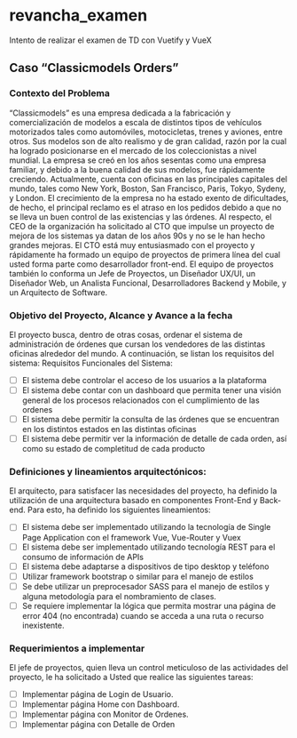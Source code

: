 # revancha_examen
Intento de realizar el examen de TD con Vuetify y VueX

## Caso “Classicmodels Orders”

### Contexto del Problema
“Classicmodels” es una empresa dedicada a la fabricación y comercialización de modelos a escala de distintos tipos de vehículos motorizados tales como automóviles, motocicletas, trenes y aviones, entre otros. Sus modelos son de alto realismo y de gran calidad, razón por la cual ha logrado posicionarse en el mercado de los coleccionistas a nivel mundial.
La empresa se creó en los años sesentas como una empresa familiar, y debido a la buena calidad de sus modelos, fue rápidamente creciendo. Actualmente, cuenta con oficinas en las principales capitales del mundo, tales como New York, Boston, San Francisco, Paris, Tokyo, Sydeny, y London.
El crecimiento de la empresa no ha estado exento de dificultades, de hecho, el principal reclamo es el atraso en los pedidos debido a que no se lleva un buen control de las existencias y las órdenes. Al respecto, el CEO de la organización ha solicitado al CTO que impulse un proyecto de mejora de los sistemas ya datan de los años 90s y no se le han hecho grandes mejoras.
El CTO está muy entusiasmado con el proyecto y rápidamente ha formado un equipo de proyectos de primera línea del cual usted forma parte como desarrollador front-end. El equipo de proyectos también lo conforma un Jefe de Proyectos, un Diseñador UX/UI, un Diseñador Web, un Analista Funcional, Desarrolladores Backend y Mobile, y un Arquitecto de Software.

### Objetivo del Proyecto, Alcance y Avance a la fecha
El proyecto busca, dentro de otras cosas, ordenar el sistema de administración de órdenes que cursan los vendedores de las distintas oficinas alrededor del mundo. A continuación, se listan los requisitos del sistema:
Requisitos Funcionales del Sistema:
- [ ] El sistema debe controlar el acceso de los usuarios a la plataforma
- [ ] El sistema debe contar con un dashboard que permita tener una visión general de los procesos relacionados con el cumplimiento de las ordenes
- [ ] El sistema debe permitir la consulta de las órdenes que se encuentran en los distintos estados en las distintas oficinas
- [ ] El sistema debe permitir ver la información de detalle de cada orden, así como su estado de completitud de cada producto

### Definiciones y lineamientos arquitectónicos:
El arquitecto, para satisfacer las necesidades del proyecto, ha definido la utilización de una arquitectura basado en componentes Front-End y Back-end. Para esto, ha definido los siguientes lineamientos:
- [ ] El sistema debe ser implementado utilizando la tecnología de Single Page Application con el framework Vue, Vue-Router y Vuex
- [ ] El sistema debe ser implementado utilizando tecnología REST para el consumo de información de APIs
- [ ] El sistema debe adaptarse a dispositivos de tipo desktop y teléfono
- [ ] Utilizar framework bootstrap o similar para el manejo de estilos
- [ ] Se debe utilizar un preprocesador SASS para el manejo de estilos y alguna metodología para el nombramiento de clases.
- [ ] Se requiere implementar la lógica que permita mostrar una página de error 404 (no encontrada) cuando se acceda a una ruta o recurso inexistente.

### Requerimientos a implementar
El jefe de proyectos, quien lleva un control meticuloso de las actividades del proyecto, le ha solicitado a Usted que realice las siguientes tareas:
- [ ] Implementar página de Login de Usuario.
- [ ] Implementar página Home con Dashboard.
- [ ] Implementar página con Monitor de Ordenes.
- [ ] Implementar página con Detalle de Orden
